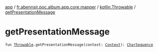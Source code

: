 [app](../../index.md) / [fr.abennsir.poc.album.app.core.mapper](../index.md) / [kotlin.Throwable](index.md) / [getPresentationMessage](./get-presentation-message.md)

# getPresentationMessage

`fun `[`Throwable`](https://kotlinlang.org/api/latest/jvm/stdlib/kotlin/-throwable/index.html)`.getPresentationMessage(context: `[`Context`](https://developer.android.com/reference/android/content/Context.html)`): `[`CharSequence`](https://kotlinlang.org/api/latest/jvm/stdlib/kotlin/-char-sequence/index.html)